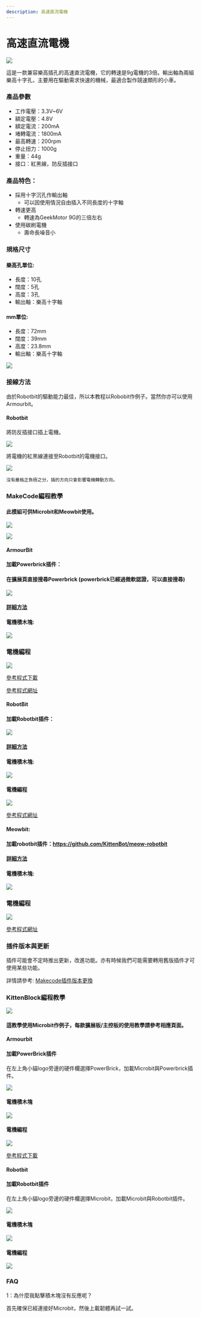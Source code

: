 ```yaml
---
description: 高速直流電機
---
```


# 高速直流電機

![](https://kittenbothk.readthedocs.io/en/latest/\_images/130motor\_1.png)

這是一款兼容樂高插孔的高速直流電機，它的轉速是9g電機的3倍。輸出軸為兩組樂高十字孔，主要用在驅動需求快速的機械，最適合製作競速類形的小車。

### 產品參數

* 工作電壓：3.3V\~6V
* 額定電壓：4.8V
* 額定電流：200mA
* 堵轉電流：1800mA
* 最高轉速：200rpm
* 停止扭力：1000g
* 重量：44g
* 接口：紅黑線，防反插接口

### 產品特色：

* 採用十字沉孔作輸出軸
  * 可以因使用情況自由插入不同長度的十字軸
* 轉速更高
  * 轉速為GeekMotor 9G的三倍左右
* 使用碳刷電機
  * 壽命長噪音小

### 規格尺寸

#### 樂高孔單位:

* 長度：10孔
* 闊度：5孔
* 高度：3孔
* 輸出軸：樂高十字軸

#### mm單位:

* 長度：72mm
* 闊度：39mm
* 高度：23.8mm
* 輸出軸：樂高十字軸

![](https://kittenbothk.readthedocs.io/en/latest/\_images/130motor\_2.png)

### 接線方法

由於Robotbit的驅動能力最佳，所以本教程以Robobit作例子。當然你亦可以使用Armourbit。

#### Robotbit



將防反插接口插上電機。

![](https://kittenbothk.readthedocs.io/en/latest/\_images/130motor\_3.jpeg)

將電機的紅黑線連接至Robotbit的電機接口。

![](https://kittenbothk.readthedocs.io/en/latest/\_images/130motor\_4.jpeg)

```
沒有嚴格正負極之分，插的方向只會影響電機轉動方向。
```

### MakeCode編程教學

#### 此模組可供Microbit和Meowbit使用。

![](https://kittenbothk.readthedocs.io/en/latest/\_images/mcbanner17.png)

![](https://kittenbothk.readthedocs.io/en/latest/\_images/acbanner3.png)

#### ArmourBit

#### 加載Powerbrick插件：

#### 在擴展頁直接搜尋Powerbrick (powerbrick已經過微軟認證，可以直接搜尋)

![](https://kittenbothk.readthedocs.io/en/latest/\_images/powerbrick\_search2.png)

#### [詳細方法](../programmingplatforms/makecode/kittenbotandmakecode.md)

#### 電機積木塊:

![](https://kittenbothk.readthedocs.io/en/latest/\_images/motorblocks1.png)

### 電機編程

![](https://kittenbothk.readthedocs.io/en/latest/\_images/motor1.png)

[參考程式下載](https://bit.ly/PowerbrickM11\_01Hex)

[參考程式網址](https://makecode.microbit.org/\_RYHivyayYL4q)

#### RobotBit

#### 加載Robotbit插件：

![](https://kittenbothk.readthedocs.io/en/latest/\_images/robotbitExtension.png)

#### [詳細方法](../programmingplatforms/makecode/kittenbotandmakecode.md)

#### 電機積木塊:

![](https://kittenbothk.readthedocs.io/en/latest/\_images/2kmotorblocks\_rb1.png)

#### 電機編程

![](https://kittenbothk.readthedocs.io/en/latest/\_images/2kmotorcode\_rb1.png)

[參考程式網址](https://makecode.microbit.org/\_33HMywgx9H97q)

#### Meowbit:

#### 加載robotbit插件：https://github.com/KittenBot/meow-robotbit

#### [詳細方法](../programmingplatforms/makecode/kittenbotandmakecode.md)

#### 電機積木塊:

![](https://kittenbothk.readthedocs.io/en/latest/\_images/motorblocks2.png)

### 電機編程

![](https://kittenbothk.readthedocs.io/en/latest/\_images/2kmotorcode\_meow1.png)

[參考程式網址](https://makecode.com/\_2z0C8v6XAC5y)

### 插件版本與更新

插件可能會不定時推出更新，改進功能。亦有時候我們可能需要轉用舊版插件才可使用某些功能。

詳情請參考: [Makecode插件版本更換](../programmingplatforms/makecode/makecodeextupdate.md)

### KittenBlock編程教學

![](https://kittenbothk.readthedocs.io/en/latest/\_images/kbbanner12.png)

#### 這教學使用Microbit作例子，每款擴展板/主控板的使用教學請參考相應頁面。

#### Armourbit

#### 加載PowerBrick插件

在左上角小貓logo旁邊的硬件欄選擇PowerBrick，加載Microbit與Powerbrick插件。

![](https://kittenbothk.readthedocs.io/en/latest/\_images/addextension3.png)

#### 電機積木塊

![](https://kittenbothk.readthedocs.io/en/latest/\_images/kbmotorblocks\_armourbit1.png)

#### 電機編程

![](https://kittenbothk.readthedocs.io/en/latest/\_images/9gmotor\_armourbit\_kb\_code1.png)

[參考程式下載](https://bit.ly/PowerbrickM11\_01sb3)

#### Robotbit

#### 加載Robotbit插件

在左上角小貓logo旁邊的硬件欄選擇Microbit，加載Microbit與Robotbit插件。

![](https://kittenbothk.readthedocs.io/en/latest/\_images/addRB3.png)

#### 電機積木塊

![](https://kittenbothk.readthedocs.io/en/latest/\_images/kbmotorblocks1.png)

#### 電機編程

![](https://kittenbothk.readthedocs.io/en/latest/\_images/9gmotor\_robotbit\_kb\_code1.png)

### FAQ

1：為什麼我點擊積木塊沒有反應呢？

首先確保已經連接好Microbit，然後上載韌體再試一試。
